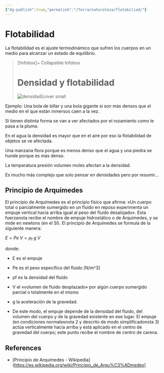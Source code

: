 ```yaml
---
{"dg-publish":true,"permalink":"/Terra/naturaleza/flotabiliad/"}
---
```



# Flotabilidad

La flotabilidad es el ajuste termodinámico que sufren los cuerpos en un medio para alcanzar un estado de equilibrio.

> [!infobox]+ Collapsible Infobox
> # Densidad y flotabilidad
> ![densidad|cover small](https://i.imgur.com/7AC3Sby.jpg)

Ejemplo: Una bola de billar y una bola gigante si son más densos que el medio en el que están inmersos caen a la vez.

Si tienen distinta forma se van a ver afectados por el rozamiento como le pasa a la pluma.

En el agua la densidad es mayor que en el aire por eso la flotabilidad de objetos se ve afectada.

Una manzana flora porque es menos denso que el agua y una piedra se hunde porque es más denso.

La temperatura presión volumen moles afectan a la densidad.

Es mucho más complejo que solo pensar en densidades pero por resumir...

## Principio de Arquímedes
El principio de Arquímedes es el principio físico que afirma: «Un cuerpo total o parcialmente sumergido en un fluido en reposo experimenta un empuje vertical hacia arriba igual al peso del fluido desalojado». Esta fuerzanota recibe el nombre de empuje hidrostático o de Arquímedes, y se mide en newtons (en el SI). El principio de Arquímedes se formula de la siguiente manera: 

$\displaystyle E=Pe\;V=\rho _{\text{f}}\;g\;V\;$

donde:
- E es el empuje
- Pe es el peso específico del fluido [N/m^3]
- ρf es la densidad del fluido
- V el «volumen de fluido desplazado» por algún cuerpo sumergido parcial o totalmente en el mismo
- g la aceleración de la gravedad. 

- De este modo, el empuje depende de la densidad del fluido, del volumen del cuerpo y de la gravedad existente en ese lugar. El empuje (en condiciones normalesnota 2​ y descrito de modo simplificadonota 3​) actúa verticalmente hacia arriba y está aplicado en el centro de gravedad del cuerpo; este punto recibe el nombre de centro de carena. 


## References
- [Principio de Arquímedes - Wikipedia](https://es.wikipedia.org/wiki/Principio_de_Arqu%C3%ADmedes]